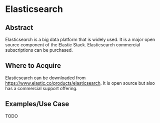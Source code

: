Elasticsearch
========
Abstract
---------
Elasticsearch is a big data platform that is widely used. It is a major open source component of the Elastic Stack. Elasticsearch commercial subscriptions can be purchased.

Where to Acquire
---------
Elasticsearch can be downloaded from https://www.elastic.co/products/elasticsearch. It is open source but also has a commercial support offering.

Examples/Use Case
---------
TODO